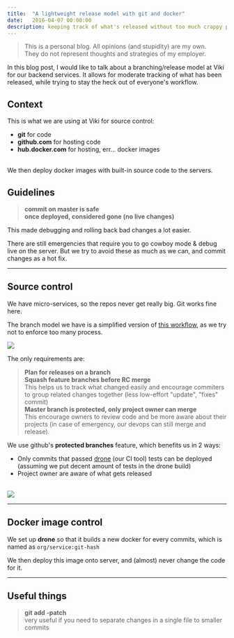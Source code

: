 ```yaml
---
title:  "A lightweight release model with git and docker"
date:   2016-04-07 00:00:00
description: keeping track of what's released without too much crappy process
---
```


> This is a personal blog. All opinions (and stupidity) are my own. <br/>
> They do not represent thoughts and strategies of my employer.

In this blog post, I would like to talk about a branching/release model at Viki for
our backend services. It allows for moderate tracking of what has been released, while trying to
stay the heck out of everyone's workflow.


## Context

This is what we are using at Viki for source control:

- **git** for code
- **github.com** for hosting code
- **hub.docker.com** for hosting, err... docker images

<br/>
We then deploy docker images with built-in source code to the servers.

## Guidelines

> **commit on master is safe** <br/>
> **once deployed, considered gone (no live changes)**

This made debugging and rolling back bad changes a lot easier.

There are still emergencies that require you to go cowboy mode & debug live on the server.
But we try to avoid these as much as we can, and commit changes as a hot fix.

<hr/>

## Source control

We have micro-services, so the repos never get really big. Git works fine here.

The branch model we have is a simplified version of
[this workflow](http://nvie.com/posts/a-successful-git-branching-model/), as we try not to
enforce too many process.

<a href="#" data-featherlight="/assets/images/2016-04-07-lightweight-release-model-with-git-and-docker_git_branching_model.png"><img src="/assets/images/2016-04-07-lightweight-release-model-with-git-and-docker_git_branching_model.png"/></a>

The only requirements are:

> **Plan for releases on a branch** <br/>
> **Squash feature branches before RC merge** <br/>
> This helps us to track what changed easily and encourage commiters to group
related changes together (less low-effort "update", "fixes" commit) <br/>
> **Master branch is protected, only project owner can merge** <br/>
> This encourage owners to review code and be more aware about their projects
(in case of emergency, our devops can still merge and release).

We use github's **protected branches** feature, which benefits us in 2 ways:

- Only commits that passed [drone](https://drone.io/) (our CI tool) tests can be deployed (assuming we put decent amount of tests in the drone build)
- Project owner are aware of what gets released

<br/>
<a href="#" data-featherlight="/assets/images/2016-04-07-lightweight-release-model-with-git-and-docker_github_protected_branch.png"><img src="/assets/images/2016-04-07-lightweight-release-model-with-git-and-docker_github_protected_branch.png" /></a>

<hr/>

## Docker image control

We set up **drone** so that it builds a new docker for every commits, which is named as ``org/service:git-hash``

We then deploy this image onto server, and (almost) never change the code for it.

<hr/>

## Useful things

> **git add -patch** <br/>
> very useful if you need to separate changes in a single file to smaller commits
